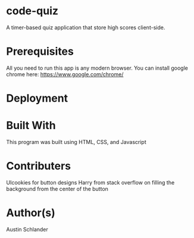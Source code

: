 # code-quiz
A timer-based quiz application that store high scores client-side.

# Prerequisites
All you need to run this app is any modern browser. You can install google chrome here: https://www.google.com/chrome/

# Deployment


# Built With
This program was built using HTML, CSS, and Javascript

# Contributers
UIcookies for button designs
Harry from stack overflow on filling the background from the center of the button

# Author(s)
Austin Schlander